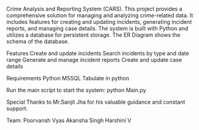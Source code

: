 Crime Analysis and Reporting System (CARS). This project provides a comprehensive solution for managing and analyzing crime-related data. It includes features for creating and updating incidents, generating incident reports, and managing case details. The system is built with Python and utilizes a database for persistent storage. The ER Diagram shows the schema of the database.

Features
Create and update incidents
Search incidents by type and date range
Generate and manage incident reports
Create and update case details

Requirements
Python 
MSSQL
Tabulate in python

Run the main script to start the system:
python Main.py

Special Thanks to Mr.Sanjit Jha for his valuable guidance and constant support.

Team:
Poorvansh Vyas
Akansha Singh
Harshini V

